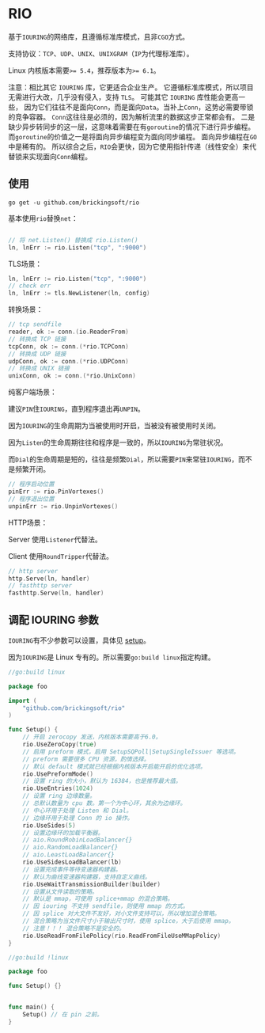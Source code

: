 # RIO

基于`IOURING`的网络库，且遵循标准库模式，且非`CGO`方式。

支持协议：`TCP`、`UDP`、`UNIX`、`UNIXGRAM`（`IP`为代理标准库）。

Linux 内核版本需要`>= 5.4`，推荐版本为`>= 6.1`。

注意：相比其它 `IOURING` 库，它更适合企业生产。
它遵循标准库模式，所以项目无需进行大改，几乎没有侵入，支持 `TLS`。
可能其它 `IOURING` 库性能会更高一些，
因为它们往往不是面向`Conn`，而是面向`Data`。当补上`Conn`，这势必需要带锁的竞争容器。
`Conn`这往往是必须的，因为解析流里的数据这步正常都会有。
二是缺少异步转同步的这一层，这意味着需要在有`goroutine`的情况下进行异步编程。
而`goroutine`的价值之一是将面向异步编程变为面向同步编程。
面向异步编程在`GO`中是稀有的。
所以综合之后，`RIO`会更快，因为它使用指针传递（线性安全）来代替锁来实现面向`Conn`编程。

## 使用

```shell
go get -u github.com/brickingsoft/rio
```

基本使用`rio`替换`net`：
```go

// 将 net.Listen() 替换成 rio.Listen() 
ln, lnErr := rio.Listen("tcp", ":9000")

```

TLS场景：
```go
ln, lnErr := rio.Listen("tcp", ":9000")
// check err
ln, lnErr := tls.NewListener(ln, config)
```

转换场景：
```go
// tcp sendfile
reader, ok := conn.(io.ReaderFrom)
// 转换成 TCP 链接 
tcpConn, ok := conn.(*rio.TCPConn)
// 转换成 UDP 链接
udpConn, ok := conn.(*rio.UDPConn)
// 转换成 UNIX 链接
unixConn, ok := conn.(*rio.UnixConn)
```

纯客户端场景：

建议`PIN`住`IOURING`，直到程序退出再`UNPIN`。

因为`IOURING`的生命周期为当被使用时开启，当被没有被使用时关闭。

因为`Listen`的生命周期往往和程序是一致的，所以`IOURING`为常驻状况。

而`Dial`的生命周期是短的，往往是频繁`Dial`，所以需要`PIN`来常驻`IOURING`，而不是频繁开闭。
```go
// 程序启动位置
pinErr := rio.PinVortexes()
// 程序退出位置
unpinErr := rio.UnpinVortexes()
```

HTTP场景：

Server 使用`Listener`代替法。

Client 使用`RoundTripper`代替法。
```go
// http server
http.Serve(ln, handler)
// fasthttp server
fasthttp.Serve(ln, handler)
```

## 调配 IOURING 参数
`IOURING`有不少参数可以设置，具体见 [setup](https://manpages.debian.org/unstable/liburing-dev/io_uring_enter.2.en.html)。

因为`IOURING`是 Linux 专有的。所以需要`go:build linux`指定构建。

```go
//go:build linux

package foo

import (
	"github.com/brickingsoft/rio"
)

func Setup() {
	// 开启 zerocopy 发送，内核版本需要高于6.0。
	rio.UseZeroCopy(true)
	// 启用 preform 模式，启用 SetupSQPoll|SetupSingleIssuer 等选项。
	// preform 需要很多 CPU 资源，酌情选择。
	// 默认 default 模式就已经根据内核版本开启能开启的优化选项。
	rio.UsePreformMode()
	// 设置 ring 的大小，默认为 16384，也是推荐最大值。
	rio.UseEntries(1024)
	// 设置 ring 边缘数量。
	// 总默认数量为 cpu 数。第一个为中心环，其余为边缘环。
	// 中心环用于处理 Listen 和 Dial。
	// 边缘环用于处理 Conn 的 io 操作。
	rio.UseSides(5)
	// 设置边缘环的加载平衡器。
	// aio.RoundRobinLoadBalancer{}
	// aio.RandomLoadBalancer{}
	// aio.LeastLoadBalancer{}
	rio.UseSidesLoadBalancer(lb)
	// 设置完成事件等待变速器构建器。
	// 默认为曲线变速器构建器，支持自定义曲线。
	rio.UseWaitTransmissionBuilder(builder)
	// 设置从文件读取的策略。
	// 默认是 mmap，可使用 splice+mmap 的混合策略。
	// 因 iouring 不支持 sendfile，则使用 mmap 的方式。
	// 因 splice 对大文件不友好，对小文件支持可以，所以增加混合策略。
	// 混合策略为当文件尺寸小于输出尺寸时，使用 splice，大于后使用 mmap。
	// 注意！！！ 混合策略不是安全的。
	rio.UseReadFromFilePolicy(rio.ReadFromFileUseMMapPolicy)
}

```

```go
//go:build !linux

package foo

func Setup() {}

```

```go

func main() {
	Setup() // 在 pin 之前。
}

```
